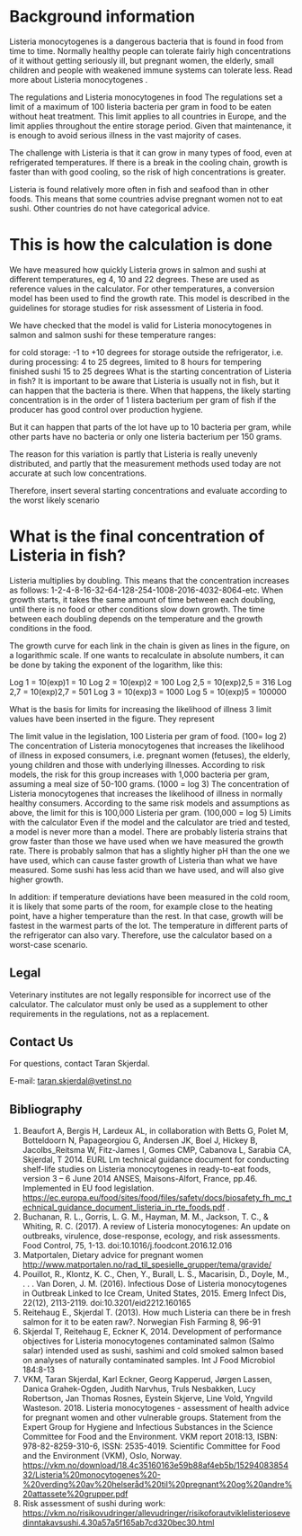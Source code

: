 # Background information
Listeria monocytogenes is a dangerous bacteria that is found in food from time to time. Normally healthy people can tolerate fairly high concentrations of it without getting seriously ill, but pregnant women, the elderly, small children and people with weakened immune systems can tolerate less. Read more about Listeria monocytogenes .

The regulations and Listeria monocytogenes in food
The regulations set a limit of a maximum of 100 listeria bacteria per gram in food to be eaten without heat treatment. This limit applies to all countries in Europe, and the limit applies throughout the entire storage period. Given that maintenance, it is enough to avoid serious illness in the vast majority of cases.

The challenge with Listeria is that it can grow in many types of food, even at refrigerated temperatures. If there is a break in the cooling chain, growth is faster than with good cooling, so the risk of high concentrations is greater.

Listeria is found relatively more often in fish and seafood than in other foods. This means that some countries advise pregnant women not to eat sushi. Other countries do not have categorical advice.

# This is how the calculation is done
We have measured how quickly Listeria grows in salmon and sushi at different temperatures, eg 4, 10 and 22 degrees. These are used as reference values ​​in the calculator. For other temperatures, a conversion model has been used to find the growth rate. This model is described in the guidelines for storage studies for risk assessment of Listeria in food.

We have checked that the model is valid for Listeria monocytogenes in salmon and salmon sushi for these temperature ranges:

for cold storage: -1 to +10 degrees
for storage outside the refrigerator, i.e. during processing: 4 to 25 degrees, limited to 8 hours
for tempering finished sushi 15 to 25 degrees
What is the starting concentration of Listeria in fish?
It is important to be aware that Listeria is usually not in fish, but it can happen that the bacteria is there. When that happens, the likely starting concentration is in the order of 1 listera bacterium per gram of fish if the producer has good control over production hygiene.

But it can happen that parts of the lot have up to 10 bacteria per gram, while other parts have no bacteria or only one listeria bacterium per 150 grams.

The reason for this variation is partly that Listeria is really unevenly distributed, and partly that the measurement methods used today are not accurate at such low concentrations.

Therefore, insert several starting concentrations and evaluate according to the worst likely scenario

# What is the final concentration of Listeria in fish?
Listeria multiplies by doubling. This means that the concentration increases as follows: 1-2-4-8-16-32-64-128-254-1008-2016-4032-8064-etc. When growth starts, it takes the same amount of time between each doubling, until there is no food or other conditions slow down growth. The time between each doubling depends on the temperature and the growth conditions in the food.

The growth curve for each link in the chain is given as lines in the figure, on a logarithmic scale. If one wants to recalculate in absolute numbers, it can be done by taking the exponent of the logarithm, like this:

Log 1 = 10(exp)1 = 10
Log 2 = 10(exp)2 = 100
Log 2,5 = 10(exp)2,5 = 316
Log 2,7 = 10(exp)2,7 = 501
Log 3 = 10(exp)3 = 1000
Log 5 = 10(exp)5 = 100000

What is the basis for limits for increasing the likelihood of illness
3 limit values ​​have been inserted in the figure. They represent

The limit value in the legislation, 100 Listeria per gram of food. (100= log 2)
The concentration of Listeria monocytogenes that increases the likelihood of illness in exposed consumers, i.e. pregnant women (fetuses), the elderly, young children and those with underlying illnesses. According to risk models, the risk for this group increases with 1,000 bacteria per gram, assuming a meal size of 50-100 grams. (1000 = log 3)
The concentration of Listeria monocytogenes that increases the likelihood of illness in normally healthy consumers. According to the same risk models and assumptions as above, the limit for this is 100,000 Listeria per gram. (100,000 = log 5)
Limits with the calculator
Even if the model and the calculator are tried and tested, a model is never more than a model. There are probably listeria strains that grow faster than those we have used when we have measured the growth rate. There is probably salmon that has a slightly higher pH than the one we have used, which can cause faster growth of Listeria than what we have measured. Some sushi has less acid than we have used, and will also give higher growth.

In addition: if temperature deviations have been measured in the cold room, it is likely that some parts of the room, for example close to the heating point, have a higher temperature than the rest. In that case, growth will be fastest in the warmest parts of the lot. The temperature in different parts of the refrigerator can also vary. Therefore, use the calculator based on a worst-case scenario.

## Legal
Veterinary institutes are not legally responsible for incorrect use of the calculator. The calculator must only be used as a supplement to other requirements in the regulations, not as a replacement.

## Contact Us
For questions, contact Taran Skjerdal.

E-mail: taran.skjerdal@vetinst.no

## Bibliography
1. Beaufort A, Bergis H, Lardeux AL, in collaboration with Betts G, Polet M, Botteldoorn N, Papageorgiou G, Andersen JK, Boel J, Hickey B, Jacolbs_Reitsma W, Fitz-James I, Gomes CMP, Cabanova L, Sarabia CA, Skjerdal, T 2014. EURL Lm technical guidance document for conducting shelf-life studies on Listeria monocytogenes in ready-to-eat foods, version 3 – 6 June 2014 ANSES, Maisons-Alfort, France, pp.46. Implemented in EU food legislation. https://ec.europa.eu/food/sites/food/files/safety/docs/biosafety_fh_mc_technical_guidance_document_listeria_in_rte_foods.pdf .
2. Buchanan, R. L., Gorris, L. G. M., Hayman, M. M., Jackson, T. C., & Whiting, R. C. (2017). A review of Listeria monocytogenes: An update on outbreaks, virulence, dose-response, ecology, and risk assessments. Food Control, 75, 1-13. doi:10.1016/j.foodcont.2016.12.016
3. Matportalen, Dietary advice for pregnant women http://www.matportalen.no/rad_til_spesielle_grupper/tema/gravide/
4. Pouillot, R., Klontz, K. C., Chen, Y., Burall, L. S., Macarisin, D., Doyle, M., . . . Van Doren, J. M. (2016). Infectious Dose of Listeria monocytogenes in Outbreak Linked to Ice Cream, United States, 2015. Emerg Infect Dis, 22(12), 2113-2119. doi:10.3201/eid2212.160165
5. Reitehaug E., Skjerdal T. (2013). How much Listeria can there be in fresh salmon for it to be eaten raw?. Norwegian Fish Farming 8, 96-91
6. Skjerdal T, Reitehaug E, Eckner K, 2014. Development of performance objectives for Listeria monocytogenes contaminated salmon (Salmo salar) intended used as sushi, sashimi and cold smoked salmon based on analyses of naturally contaminated samples. Int J Food Microbiol 184:8-13
7. VKM, Taran Skjerdal, Karl Eckner, Georg Kapperud, Jørgen Lassen, Danica Grahek-Ogden, Judith Narvhus, Truls Nesbakken, Lucy Robertson, Jan Thomas Rosnes, Eystein Skjerve, Line Vold, Yngvild Wasteson. 2018. Listeria monocytogenes - assessment of health advice for pregnant women and other vulnerable groups. Statement from the Expert Group for Hygiene and Infectious Substances in the Science Committee for Food and the Environment. VKM report 2018:13, ISBN: 978-82-8259-310-6, ISSN: 2535-4019. Scientific Committee for Food and the Environment (VKM), Oslo, Norway. https://vkm.no/download/18.4c35160163e59b88af4eb5b/1529408385432/Listeria%20monocytogenes%20-%20verding%20av%20helseråd%20til%20pregnant%20og%20andre%20attassete%20grupper.pdf
8. Risk assessment of sushi during work: https://vkm.no/risikovudringer/allevudringer/risikoforautviklelisteriosevedinntakavsushi.4.30a57a5f165ab7cd320bec30.html
